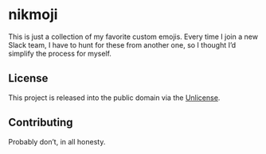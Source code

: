 # nikmoji

This is just a collection of my favorite custom emojis. Every time I join a new Slack team, I have to hunt for these from another one, so I thought I’d simplify the process for myself.


## License

This project is released into the public domain via the [Unlicense].


## Contributing

Probably don’t, in all honesty.


[Unlicense]: https://unlicense.org/
